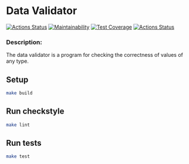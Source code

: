 # Data Validator

[![Actions Status](https://github.com/bsa2609/java-project-78/actions/workflows/main.yml/badge.svg)](https://github.com/bsa2609/java-project-78/actions)
[![Maintainability](https://api.codeclimate.com/v1/badges/f14fca2790c900fdf6be/maintainability)](https://codeclimate.com/github/bsa2609/java-project-78/maintainability)
[![Test Coverage](https://api.codeclimate.com/v1/badges/f14fca2790c900fdf6be/test_coverage)](https://codeclimate.com/github/bsa2609/java-project-78/test_coverage)
[![Actions Status](https://github.com/bsa2609/java-project-78/actions/workflows/hexlet-check.yml/badge.svg)](https://github.com/bsa2609/java-project-78/actions)

### Description:
The data validator is a program for checking the correctness of values of any type.

## Setup

```bash
make build
```

## Run checkstyle

```bash
make lint
```

## Run tests

```bash
make test
```

